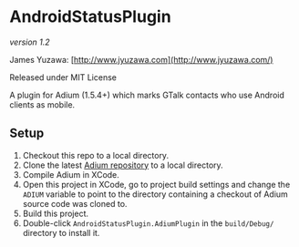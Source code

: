 AndroidStatusPlugin
===================

*version 1.2*

James Yuzawa: 
[http://www.jyuzawa.com](http://www.jyuzawa.com/)

Released under MIT License

A plugin for Adium (1.5.4+) which marks GTalk contacts who use Android clients as mobile.

Setup
------------
1. Checkout this repo to a local directory.
2. Clone the latest [Adium repository](http://trac.adium.im/wiki/GettingNewestAdiumSource) to a local directory.
3. Compile Adium in XCode.
4. Open this project in XCode, go to project build settings and change the `ADIUM` variable to point to the directory containing a checkout of Adium source code was cloned to.
5. Build this project.
6. Double-click `AndroidStatusPlugin.AdiumPlugin` in the `build/Debug/` directory to install it.
